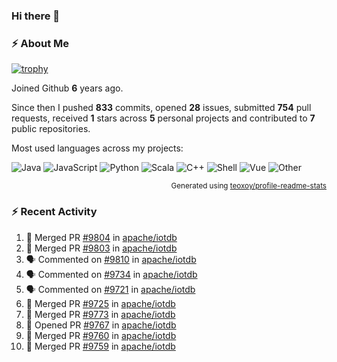 ### Hi there 👋

### :zap: About Me

[![trophy](https://github-profile-trophy.vercel.app/?username=HTHou&theme=onedark)](https://github.com/ryo-ma/github-profile-trophy)
   
Joined Github **6** years ago.

Since then I pushed **833** commits, opened **28** issues, submitted **754** pull requests, received **1** stars across **5** personal projects and contributed to **7** public repositories.

Most used languages across my projects:

![Java](https://img.shields.io/static/v1?style=flat-square&label=%E2%A0%80&color=555&labelColor=%23b07219&message=Java%EF%B8%B194.4%25)
![JavaScript](https://img.shields.io/static/v1?style=flat-square&label=%E2%A0%80&color=555&labelColor=%23f1e05a&message=JavaScript%EF%B8%B11.4%25)
![Python](https://img.shields.io/static/v1?style=flat-square&label=%E2%A0%80&color=555&labelColor=%233572A5&message=Python%EF%B8%B10.7%25)
![Scala](https://img.shields.io/static/v1?style=flat-square&label=%E2%A0%80&color=555&labelColor=%23c22d40&message=Scala%EF%B8%B10.6%25)
![C++](https://img.shields.io/static/v1?style=flat-square&label=%E2%A0%80&color=555&labelColor=%23f34b7d&message=C%2B%2B%EF%B8%B10.6%25)
![Shell](https://img.shields.io/static/v1?style=flat-square&label=%E2%A0%80&color=555&labelColor=%2389e051&message=Shell%EF%B8%B10.4%25)
![Vue](https://img.shields.io/static/v1?style=flat-square&label=%E2%A0%80&color=555&labelColor=%2341b883&message=Vue%EF%B8%B10.3%25)
![Other](https://img.shields.io/static/v1?style=flat-square&label=%E2%A0%80&color=555&labelColor=%23ededed&message=Other%EF%B8%B11.2%25)

<p align="right"><sub>Generated using <a href="https://github.com/marketplace/actions/profile-readme-stats">teoxoy/profile-readme-stats</a></sub></p>


<!--![](https://github.com/HTHou/HTHou/blob/output/github-contribution-grid-snake.svg)-->

<!--![Haonan Hou's github stats](https://github-readme-stats.vercel.app/api?username=HTHou&count_private=true&show_icons=true&theme=onedark)-->

<!--![Haonan Hou's wakatime stats](https://github-readme-stats.vercel.app/api/wakatime?username=HTHou&layout=compact&theme=onedark)-->

<!--![Top Langs](https://github-readme-stats.vercel.app/api/top-langs/?username=HTHou&theme=onedark&layout=compact)-->

### :zap: Recent Activity
<!--START_SECTION:activity-->
1. 🎉 Merged PR [#9804](https://github.com/apache/iotdb/pull/9804) in [apache/iotdb](https://github.com/apache/iotdb)
2. 🎉 Merged PR [#9803](https://github.com/apache/iotdb/pull/9803) in [apache/iotdb](https://github.com/apache/iotdb)
3. 🗣 Commented on [#9810](https://github.com/apache/iotdb/issues/9810) in [apache/iotdb](https://github.com/apache/iotdb)
4. 🗣 Commented on [#9734](https://github.com/apache/iotdb/issues/9734) in [apache/iotdb](https://github.com/apache/iotdb)
5. 🗣 Commented on [#9721](https://github.com/apache/iotdb/issues/9721) in [apache/iotdb](https://github.com/apache/iotdb)
6. 🎉 Merged PR [#9725](https://github.com/apache/iotdb/pull/9725) in [apache/iotdb](https://github.com/apache/iotdb)
7. 🎉 Merged PR [#9773](https://github.com/apache/iotdb/pull/9773) in [apache/iotdb](https://github.com/apache/iotdb)
8. 💪 Opened PR [#9767](https://github.com/apache/iotdb/pull/9767) in [apache/iotdb](https://github.com/apache/iotdb)
9. 🎉 Merged PR [#9760](https://github.com/apache/iotdb/pull/9760) in [apache/iotdb](https://github.com/apache/iotdb)
10. 🎉 Merged PR [#9759](https://github.com/apache/iotdb/pull/9759) in [apache/iotdb](https://github.com/apache/iotdb)
<!--END_SECTION:activity-->

<!--
**HTHou/HTHou** is a ✨ _special_ ✨ repository because its `README.md` (this file) appears on your GitHub profile.

Here are some ideas to get you started:

- 🔭 I’m currently working on ...
- 🌱 I’m currently learning ...
- 👯 I’m looking to collaborate on ...
- 🤔 I’m looking for help with ...
- 💬 Ask me about ...
- 📫 How to reach me: ...
- 😄 Pronouns: ...
- ⚡ Fun fact: ...
-->
